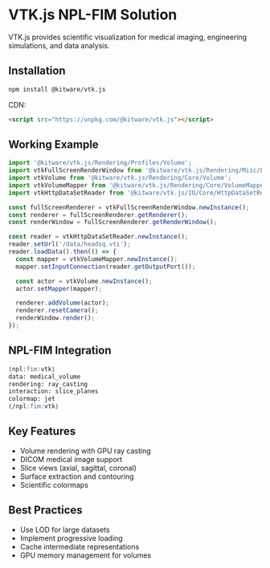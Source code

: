 # VTK.js NPL-FIM Solution

VTK.js provides scientific visualization for medical imaging, engineering simulations, and data analysis.

## Installation

```bash
npm install @kitware/vtk.js
```

CDN:
```html
<script src="https://unpkg.com/@kitware/vtk.js"></script>
```

## Working Example

```javascript
import '@kitware/vtk.js/Rendering/Profiles/Volume';
import vtkFullScreenRenderWindow from '@kitware/vtk.js/Rendering/Misc/FullScreenRenderWindow';
import vtkVolume from '@kitware/vtk.js/Rendering/Core/Volume';
import vtkVolumeMapper from '@kitware/vtk.js/Rendering/Core/VolumeMapper';
import vtkHttpDataSetReader from '@kitware/vtk.js/IO/Core/HttpDataSetReader';

const fullScreenRenderer = vtkFullScreenRenderWindow.newInstance();
const renderer = fullScreenRenderer.getRenderer();
const renderWindow = fullScreenRenderer.getRenderWindow();

const reader = vtkHttpDataSetReader.newInstance();
reader.setUrl('/data/headsq.vti');
reader.loadData().then(() => {
  const mapper = vtkVolumeMapper.newInstance();
  mapper.setInputConnection(reader.getOutputPort());

  const actor = vtkVolume.newInstance();
  actor.setMapper(mapper);

  renderer.addVolume(actor);
  renderer.resetCamera();
  renderWindow.render();
});
```

## NPL-FIM Integration

```markdown
⟨npl:fim:vtk⟩
data: medical_volume
rendering: ray_casting
interaction: slice_planes
colormap: jet
⟨/npl:fim:vtk⟩
```

## Key Features
- Volume rendering with GPU ray casting
- DICOM medical image support
- Slice views (axial, sagittal, coronal)
- Surface extraction and contouring
- Scientific colormaps

## Best Practices
- Use LOD for large datasets
- Implement progressive loading
- Cache intermediate representations
- GPU memory management for volumes